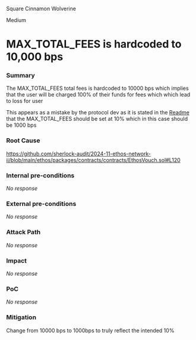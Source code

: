Square Cinnamon Wolverine

Medium

# MAX_TOTAL_FEES is hardcoded to 10,000 bps

### Summary

The MAX_TOTAL_FEES total fees is hardcoded to 10000 bps which implies that the user will be charged 100% of their funds for fees which which lead to loss for user

This appears as a mistake by the protocol dev as it is stated in the [Readme](https://github.com/sherlock-audit/2024-11-ethos-network-ii-Smacaud/tree/main?tab=readme-ov-file#q-are-there-any-limitations-on-values-set-by-admins-or-other-roles-in-the-codebase-including-restrictions-on-array-lengths) that the MAX_TOTAL_FEES should be set at 10% which in this case should be 1000 bps

### Root Cause

https://github.com/sherlock-audit/2024-11-ethos-network-ii/blob/main/ethos/packages/contracts/contracts/EthosVouch.sol#L120

### Internal pre-conditions

_No response_

### External pre-conditions

_No response_

### Attack Path

_No response_

### Impact

_No response_

### PoC

_No response_

### Mitigation

Change from 10000 bps to 1000bps to truly reflect the intended 10%